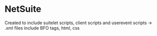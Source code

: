 # NetSuite

Created to include suitelet scripts, client scripts and userevent scripts -> 
.xml files include BFO tags, html, css

